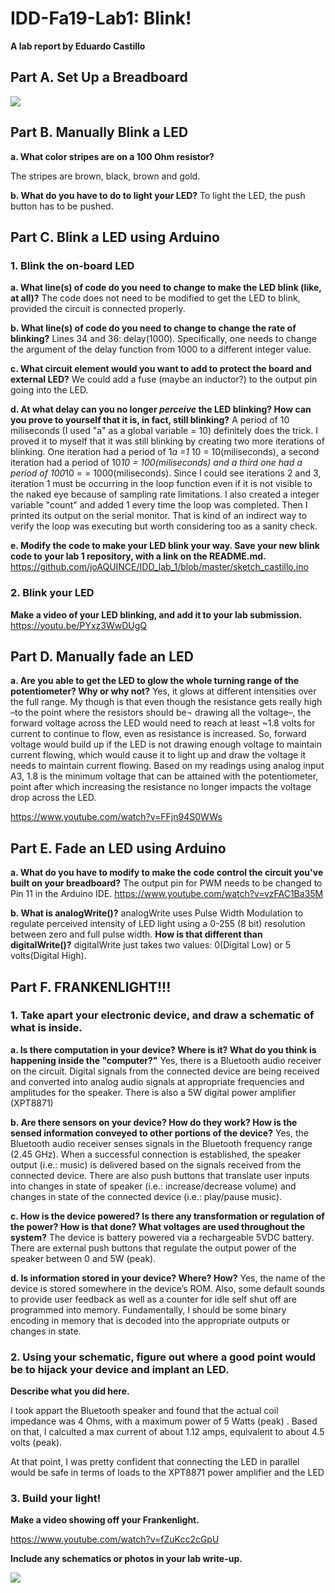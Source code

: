 # IDD-Fa19-Lab1: Blink!

**A lab report by Eduardo Castillo**
## Part A. Set Up a Breadboard
![](http://nurburgcosmetics.com/WhatsApp%20Image%202019-09-09%20at%2011.06.48%20PM.jpeg)

## Part B. Manually Blink a LED

**a. What color stripes are on a 100 Ohm resistor?**

 The stripes are brown, black, brown and gold.
 
**b. What do you have to do to light your LED?**
To light the LED, the push button has to be pushed.

## Part C. Blink a LED using Arduino

### 1. Blink the on-board LED
**a. What line(s) of code do you need to change to make the LED blink (like, at all)?**
The code does not need to be modified to get the LED to blink, provided the circuit is connected properly.

**b. What line(s) of code do you need to change to change the rate of blinking?**
Lines 34 and 36: delay(1000). Specifically, one needs to change the argument of the delay function from 1000 to a different integer value.

**c. What circuit element would you want to add to protect the board and external LED?**
 We could add a fuse (maybe an inductor?) to the output pin going into the LED.

**d. At what delay can you no longer *perceive* the LED blinking? How can you prove to yourself that it is, in fact, still blinking?**
A period of 10 miliseconds (I used "a" as a global variable = 10) definitely does the trick. I proved it to myself that it was still blinking by creating two more iterations of blinking. One iteration had a period of 1*a =1* 10 = 10(miliseconds), a second iteration had a period of 10*10 = 100(miliseconds) and a third one had a period of 100*10 = = 1000(miliseconds). Since I could see iterations 2 and 3, iteration 1 must be occurring in the loop function even if it is not visible to the naked eye because of sampling rate limitations. I also created a integer variable "count" and added 1 every time the loop was completed. Then I printed its output on the serial monitor. That is kind of an indirect way to verify the loop was executing but worth considering too as a sanity check. 

**e. Modify the code to make your LED blink your way. Save your new blink code to your lab 1 repository, with a link on the README.md.**
https://github.com/joAQUINCE/IDD_lab_1/blob/master/sketch_castillo.ino

### 2. Blink your LED

**Make a video of your LED blinking, and add it to your lab submission.**
https://youtu.be/PYxz3WwDUgQ

## Part D. Manually fade an LED
**a. Are you able to get the LED to glow the whole turning range of the potentiometer? Why or why not?**
Yes, it glows at different intensities over the full range. My though is that even though the resistance gets really high –to the point where the resistors should be¬ drawing all the voltage–, the forward voltage across the LED would need to reach at least ~1.8 volts for current to continue to flow, even as resistance is increased. So, forward voltage would build up if the LED is not drawing enough voltage to maintain current flowing, which would cause it to light up and draw the voltage it needs to maintain current flowing.
Based on my readings using analog input A3, 1.8 is the minimum voltage that can be attained with the potentiometer, point after which increasing the resistance no longer impacts the voltage drop across the LED.

https://www.youtube.com/watch?v=FFjn94S0WWs

## Part E. Fade an LED using Arduino

**a. What do you have to modify to make the code control the circuit you've built on your breadboard?**
The output pin for PWM needs to be changed  to Pin 11 in the Arduino IDE. 
https://www.youtube.com/watch?v=vzFAC1Ba35M

**b. What is analogWrite()?**
analogWrite uses Pulse Width Modulation to regulate perceived intensity of LED light using a 0-255 (8 bit) resolution between zero and full pulse width.
**How is that different than digitalWrite()?**
digitalWrite just takes two values: 0(Digital Low) or 5 volts(Digital High).

## Part F. FRANKENLIGHT!!!

### 1. Take apart your electronic device, and draw a schematic of what is inside. 

**a. Is there computation in your device? Where is it? What do you think is happening inside the "computer?"**
Yes, there is a Bluetooth audio receiver on the circuit. Digital signals from the connected device are being received and converted into analog audio signals at appropriate frequencies and amplitudes for the speaker. There is also a 5W digital power amplifier (XPT8871)

**b. Are there sensors on your device? How do they work? How is the sensed information conveyed to other portions of the device?**
Yes, the Bluetooth audio receiver senses signals in the Bluetooth frequency range (2.45 GHz). When a successful connection is established, the speaker output (i.e.: music) is delivered based on the signals received from the connected device.  There are also push buttons that translate user inputs into changes in state of speaker (i.e.: increase/decrease volume) and changes in state of the connected device (i.e.: play/pause music).

**c. How is the device powered? Is there any transformation or regulation of the power? How is that done? What voltages are used throughout the system?**
The device is battery powered via a rechargeable 5VDC battery. There are external push buttons that regulate the output power of the speaker between 0 and 5W (peak).

**d. Is information stored in your device? Where? How?**
Yes, the name of the device is stored somewhere in the device’s ROM. Also, some default sounds to provide user feedback as well as a counter for idle self shut off are programmed into memory. Fundamentally, I should be some binary encoding in memory that is decoded into the appropriate outputs or changes in state.


### 2. Using your schematic, figure out where a good point would be to hijack your device and implant an LED.

**Describe what you did here.**

I took appart the Bluetooth speaker and found that the actual coil impedance was 4 Ohms, with a maximum power of 5 Watts (peak) . Based on that, I calculted a max current of about 1.12 amps, equivalent to about 4.5 volts (peak). 

At that point, I was pretty confident that connecting the LED in parallel would be safe in terms of loads to the XPT8871 power amplifier and the LED

### 3. Build your light!

**Make a video showing off your Frankenlight.**

https://www.youtube.com/watch?v=fZuKcc2cGpU

**Include any schematics or photos in your lab write-up.**

![](http://nurburgcosmetics.com/Schematic.jpg)

